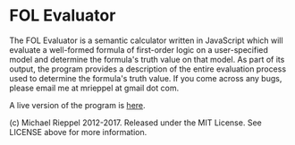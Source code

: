 FOL Evaluator
=====================


The FOL Evaluator is a semantic calculator written in JavaScript which will evaluate a well-formed formula of first-order logic on a user-specified model and determine the formula's truth value on that model.  As part of its output, the program provides a description of the entire evaluation process used to determine the formula's truth value.  If you come across any bugs, please email me at mrieppel at gmail dot com.

A live version of the program is [here](https://mrieppel.github.io/fol/).

(c) Michael Rieppel 2012-2017. Released under the MIT License.  See LICENSE above for more information.